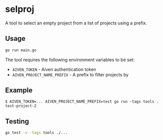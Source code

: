 # selproj

A tool to select an empty project from a list of projects using a prefix.

## Usage

```bash
go run main.go
```

The tool requires the following environment variables to be set:

- `AIVEN_TOKEN` - Aiven authentication token
- `AIVEN_PROJECT_NAME_PREFIX` - A prefix to filter projects by

## Example

```text
$ AIVEN_TOKEN=... AIVEN_PROJECT_NAME_PREFIX=test go run -tags tools .
test-project-2
```

## Testing

```bash
go test -v -tags tools ./...
```
